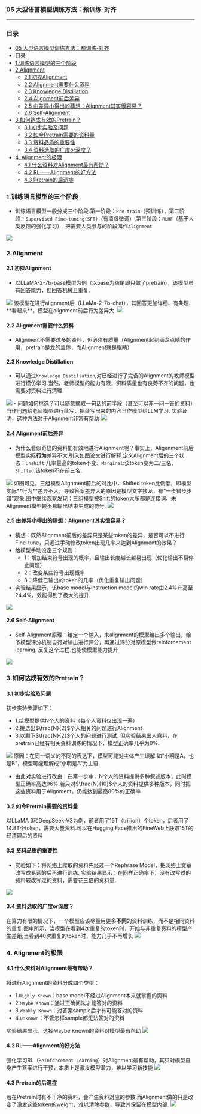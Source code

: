 ### 05 大型语言模型训练方法：预训练-对齐
***
### 目录
- [05 大型语言模型训练方法：预训练-对齐](#05-大型语言模型训练方法预训练-对齐)
- [目录](#目录)
- [1.训练语言模型的三个阶段](#1训练语言模型的三个阶段)
- [2.Alignment](#2alignment)
  - [2.1 初探Alignment](#21-初探alignment)
  - [2.2 Alignment需要什么资料](#22-alignment需要什么资料)
  - [2.3 Knowledge Distillation](#23-knowledge-distillation)
  - [2.4 Alignment前后差异](#24-alignment前后差异)
  - [2.5 由差异小得出的猜想：Alignment其实很容易？](#25-由差异小得出的猜想alignment其实很容易)
  - [2.6 Self-Alignment](#26-self-alignment)
- [3.如何达成有效的Pretrain？](#3如何达成有效的pretrain)
  - [3.1 初步实验及问题](#31-初步实验及问题)
  - [3.2 如今Pretrain需要的资料量](#32-如今pretrain需要的资料量)
  - [3.3 资料品质的重要性](#33-资料品质的重要性)
  - [3.4 资料选取的广度or深度？](#34-资料选取的广度or深度)
- [4. Alignment的极限](#4-alignment的极限)
  - [4.1 什么资料对Alignment最有帮助？](#41-什么资料对alignment最有帮助)
  - [4.2 RL——Alignment的好方法](#42-rlalignment的好方法)
  - [4.3 Pretrain的后遗症](#43-pretrain的后遗症)
### 1.训练语言模型的三个阶段
- 训练语言模型一般分成三个阶段.第一阶段：`Pre-train`（预训练），第二阶段：`Supervised Fine-tuning(SFT)`（有监督微调）,第三阶段：`RLHF`（基于人类反馈的强化学习）. 把需要人类参与的阶段叫作`Alignment`
<img src="https://i-blog.csdnimg.cn/direct/dbeaf04f3d7947b1b12402a42d02549a.png">

### 2.Alignment
#### 2.1 初探Alignment
- 以LLaMA-2-7b-base模型为例（以base为结尾即只做了pretrain），该模型虽有回答能力，但回答机械且重复.
<img src="https://i-blog.csdnimg.cn/direct/dfa06324c2ee4a59adc1045f5c5db284.png">
  该模型在进行alignment后（LLaMa-2-7b-chat），其回答更加详细、有条理. **看起来**，模型在alignment前后行为差异大.
<img src="https://i-blog.csdnimg.cn/direct/71a634de0a604608ae901c5ed49703fb.png">

#### 2.2 Alignment需要什么资料
- Alignment不需要过多的资料，但必须有质量（Alignment起到画龙点睛的作用，pretrain是龙的主体，而Alignment就是眼睛）
#### 2.3 Knowledge Distillation
- 可以通过`Knowledge Distillation`,对已经进行了完备的Alignment的教师模型进行模仿学习.当然，老师模型的能力有限，资料质量也有良莠不齐的问题，也需要对资料进行清理.
<img src="https://i-blog.csdnimg.cn/direct/f00f5083ff8b44a79d2f1c560362150f.png">
- 问题如何挑选？可以随意摘取一句话的前半段（甚至可以非一问一答的资料）当作问题给老师模型进行续写，把续写出来的内容当作模型给LLM学习. 实验证明，这种方法对于Alignment非常有帮助
<img src="https://i-blog.csdnimg.cn/direct/2a7604c59d42442495599f33dd41024b.png">

#### 2.4 Alignment前后差异
- 为什么看似奇怪的资料能有效地进行Alignment呢？事实上，Aligenment前后模型实际**行为**差异不大.引入如图论文进行解释.定义Alignment后的三个状态：`Unshift`:几率最高的token不变、`Marginal`:该token变为二/三名、`Shifted`:该token不在前三名.
<img src="https://i-blog.csdnimg.cn/direct/c92c118e6c514981b4e8f8923cb917e1.png">
如图可见，三组模型Alignment前后的对比中，Shifted token比例低，即模型实际**行为**差异不大，导致答案差异大的原因是模型文字接龙，有“一步错步步错”现象.图中继续观察发现：三组模型被Shift的token大多都是连接词、未Alignment模型较不易输出结束生成的符号.
<img src="https://i-blog.csdnimg.cn/direct/57ad453f0dbe42ab8326131e57c778ee.png">

#### 2.5 由差异小得出的猜想：Alignment其实很容易？
- 猜想：既然Alignment前后的差异只是某些token的差异，是否可以不进行Fine-tune，只通过手动修改token出现几率来达到Alignment的效果？
- 给模型手动设定三个规则：
    - 1：增加结束符号出现的概率，且输出长度越长越易出现（优化输出不易停止问题）
    - 2：改变某些符号出现概率
    - 3：降低已输出的token的几率（优化重复输出问题）
- 实验结果显示，该base model与instruction model的win rate由2.4%升高至24.4%，效能得到了极大的提升.
<img src="https://i-blog.csdnimg.cn/direct/e2b1ace04d0043538ddc4935189f4ba2.png">

#### 2.6 Self-Alignment
- Self-Alignment原理：给定一个输入，未alignment的模型给出多个输出，给予模型评分机制自行对输出进行评分，再通过评分对原模型做reinforcement learning. 反复这个过程.也能使模型能力提升
<img src="https://i-blog.csdnimg.cn/direct/fcc305747910446197d12b63fe6418af.png">

### 3.如何达成有效的Pretrain？
#### 3.1 初步实验及问题
初步实验步骤如下：
   - 1.给模型提供N个人的资料（每个人资料仅出现一遍）
   - 2.挑选出$\frac{N}{2}$个人相关的问题进行Alignment
   - 3.以剩下$\frac{N}{2}$个人的问题进行测试.
但实验结果出人意料，在pretrain已经有相关资料训练的情况下，模型正确率几乎为0%.
<img src="https://i-blog.csdnimg.cn/direct/a2ae7942b1fd4ebf888e2f007650907d.png">
原因：在同一语义的不同的表达下，模型可能对主体产生误解.如“小明是A，也是B”，模型可能理解成“小明是A”为主语.

- 由此对实验进行改良：在第一步中，N个人的资料提供多种叙述版本，此时模型正确率高达96%.若只对$\frac{N}{10}$个人的资料提供多种版本，同时把这些资料用于Alignment，仍能达到最高80%的正确率.
  
#### 3.2 如今Pretrain需要的资料量
以LLaMA 3和DeepSeek-V3为例，前者用了15T（trillion）个token，后者用了14.8T个token，需要大量资料.可以在Hugging Face推出的FineWeb上获取15T的经清理后的资料
#### 3.3 资料品质的重要性
- 实验如下：将网络上爬取的资料先经过一个Rephrase Model，把网络上文章改写成易读的后再进行训练. 实验结果显示：在同样正确率下，没有改写过的资料较改写过的资料，需要花三倍的资料量.
<img src="https://i-blog.csdnimg.cn/direct/3b50753a936f4c07a84065c005606119.png">

#### 3.4 资料选取的广度or深度？
在算力有限的情况下，一个模型应该尽量用更多**不同**的资料训练，而不是相同资料的重复.图中所示，当模型在看到4次重复的token时，开始与非重复资料的模型产生差距;当看到40次重复的token时，能力几乎不再增长
<img src="https://i-blog.csdnimg.cn/direct/5a205e0a7f8546b983145002c6698f5f.png">

### 4. Alignment的极限
#### 4.1 什么资料对Alignment最有帮助？
将进行Alignment的资料分成四个类型：
  - 1.`Highly Known`：base model不经过Alignment本来就掌握的资料
  - 2.`Maybe Known`：通过正确问法才能答对的资料
  - 3.`Weakly Known`：对答案sample后才有可能答对的资料
  - 4.`Unknown`：不管怎样sample都无法答对的资料  

实验结果显示，选择Maybe Known的资料对模型最有帮助
<img src="https://i-blog.csdnimg.cn/direct/d31c63156fc547c9a07c376344236dad.png">

#### 4.2 RL——Alignment的好方法
强化学习RL（`Reinforcement Learning`）对Alignment最有帮助，其只对模型自身产生答案进行干预，本质上是激发模型潜力，难以学习新技能
<img src="https://i-blog.csdnimg.cn/direct/dc35adff1d6149e9a383cd7e6bd8ca56.png">

#### 4.3 Pretrain的后遗症
若在Pretrain时有不干净的资料，会产生资料对应的参数.而Alignment做的只是改变了激发这些token的weight，难以清除参数，导致其保留在模型内部.
<img src="https://i-blog.csdnimg.cn/direct/801b1ed3faf9458cba04829a07efee30.png">
